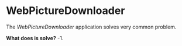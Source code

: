 # WebPictureDownloader

The *WebPictureDownloader* application solves very common problem.

**What does is solve?**
-1.



